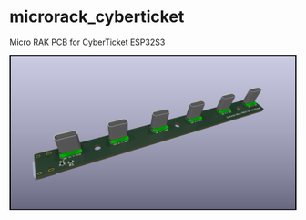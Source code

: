# microrack_cyberticket
Micro RAK PCB for CyberTicket ESP32S3

<img src ="https://github.com/ccadic/microrack_cyberticket/blob/main/verticalusb/verticalusb.jpg">
